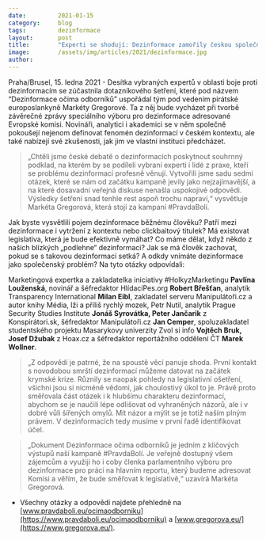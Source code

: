 ```yaml
---
date:         2021-01-15
category:     blog
tags:         dezinformace 
layout:       post
title:        "Experti se shodují: Dezinformace zamořily českou společnost po krymské krizi"
image:        /assets/img/articles/2021/dezinformace.jpg
author:       
---
```


 


Praha/Brusel, 15. ledna 2021 - Desítka vybraných expertů v oblasti boje proti dezinformacím se zúčastnila dotazníkového šetření, které pod názvem “Dezinformace očima odborníků” uspořádal tým pod vedením pirátské europoslankyně Markéty Gregorové. Ta z něj bude vycházet při tvorbě závěrečné zprávy speciálního výboru pro dezinformace adresované Evropské komisi. Novináři, analytici i akademici se v něm společně pokoušejí nejenom definovat fenomén dezinformací v českém kontextu, ale také nabízejí své zkušenosti, jak jim ve vlastní instituci předcházet.

> „Chtěli jsme české debatě o dezinformacích poskytnout souhrnný podklad, na kterém by se podíleli vybraní experti i lidé z praxe, kteří se problému dezinformací profesně věnují. Vytvořili jsme sadu sedmi otázek, které se nám od začátku kampaně jevily jako nejzajímavější, a na které dosavadní veřejná diskuse nenašla uspokojivé odpovědi. Výsledky šetření snad tenhle rest aspoň trochu napraví,“ vysvětluje Markéta Gregorová, která stojí za kampaní #PravdaBolí.


Jak byste vysvětlili pojem dezinformace běžnému člověku? Patří mezi dezinformace i vytržení z kontextu nebo clickbaitový titulek? Má existovat legislativa, která je bude efektivně vymáhat? Co máme dělat, když někdo z našich blízkých „podlehne“ dezinformaci? Jak se má člověk zachovat, pokud se s takovou dezinformací setká? A odkdy vnímáte dezinformace jako společenský problém? Na tyto otázky odpovídali:

Marketingová expertka a zakladatelka iniciativy #HolkyzMarketingu **Pavlína Louženská**, novinář a šéfredaktor HlídacíPes.org **Robert Břešťan**, analytik Transparency International **Milan Eibl**, zakladatel serveru Manipulátoři.cz a autor knihy Média, lži a příliš rychlý mozek, Petr Nutil, analytik Prague Security Studies Institute **Jonáš Syrovátka, Peter Jančarik** z Konspirátori.sk, šéfredaktor Manipulátoři.cz **Jan Cemper**, spoluzakladatel studentského projektu Masarykovy univerzity Zvol si info **Vojtěch Bruk, Josef Džubak** z Hoax.cz a šéfredaktor reportážního oddělení ČT **Marek Wollner**.

> „Z odpovědí je patrné, že na spoustě věcí panuje shoda. První kontakt s novodobou smrští dezinformací můžeme datovat na začátek krymské krize. Různily se naopak pohledy na legislativní ošetření, všichni jsou si nicméně vědomi, jak choulostivý úkol to je. Právě proto směřovala část otázek i k hlubšímu charakteru dezinformací, abychom se je naučili lépe odlišovat od vyhraněných názorů, ale i v dobré vůli šířených omylů. Mít názor a mýlit se je totiž naším plným právem. V dezinformacích tedy musíme v první řadě identifikovat účel.

> „Dokument Dezinformace očima odborníků je jedním z klíčových výstupů naší kampaně #PravdaBolí. Je veřejně dostupný všem zájemcům a využiji ho i coby členka parlamentního výboru pro dezinformace pro práci na hlavním reportu, který budeme adresovat Komisi a věřím, že bude směřovat k legislativě,“ uzavírá Markéta Gregorová.

* Všechny otázky a odpovědi najdete přehledně na [www.pravdaboli.eu/ocimaodborniku](https://www.pravdaboli.eu/ocimaodborniku) a [www.gregorova.eu/](https://www.gregorova.eu/). 
